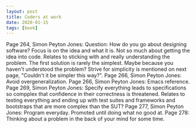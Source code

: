 ```yaml
---
layout: post
title: Coders at work
date: 2020-01-15
tags: [book]
---
```

Page 264, Simon Peyton Jones: Question: How do you go about designing software? Focus is on the idea and what it is. Not so much about getting the idea into code. Relates to sticking with and really understanding the problem. The first solution is rarely the simplest. Maybe because you haven't understood the problem? Strive for simplicity is mentioned on next page, "Couldn't it be simpler this way?".
Page 266, Simon Peyton Jones: Avoid overgeneralization.
Page 266, Simon Peyton Jones: Emacs reference.
Page 269, Simon Peyton Jones: Specify everything leads to specifications so compplex that confidence in their correctness is threatened. Relates to testing everything and ending up with test suites and frameworks and bootstraps that are more complex than the SUT?
Page 277, Simon Peyton Jones: Program everyday. Promoted until doing what no good at.
Page 278: Thinking about a problem in the back of your mind for some time.
